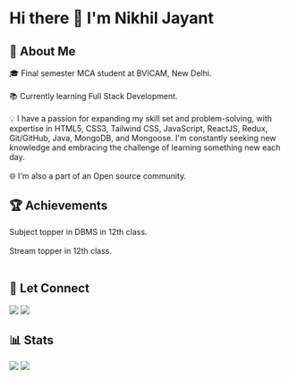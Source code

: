 # Hi there 👋 I'm Nikhil Jayant
## 🚀 About Me 
🎓 Final semester MCA student at BVICAM, New Delhi. <br />
<br />
📚 Currently learning Full Stack Development. <br />
<br />
💡 I have a passion for expanding my skill set and problem-solving, with expertise in HTML5, CSS3, Tailwind CSS, JavaScript, ReactJS, Redux, Git/GitHub, Java, MongoDB, and Mongoose. I'm constantly seeking new knowledge and embracing the challenge of learning something new each day. <br />
<br />
🌐 I'm also a part of an Open source community.
## 🏆 Achievements
Subject topper in DBMS in 12th class. <br/>
<br />
Stream topper in 12th class. <br />
<br />
## 🔗 Let Connect
<a href="https://twitter.com/njayant86"><img src="https://img.shields.io/badge/Twitter-1DA1F2?style=for-the-badge&logo=twitter&logoColor=white" /></a> <a href="https://www.linkedin.com/in/nikhil-jayant-3669a8207/"><img src="https://img.shields.io/badge/LinkedIn-0077B5?style=for-the-badge&logo=linkedin&logoColor=white" /></a>
## 📊 Stats
<img src="https://github-readme-streak-stats.herokuapp.com/?user=nikhiljayant&theme=dark" />
<img src="https://github-readme-stats.vercel.app/api/top-langs/?username=nikhiljayant&theme=dark" />
<!--
**nikhiljayant/nikhiljayant** is a ✨ _special_ ✨ repository because its `README.md` (this file) appears on your GitHub profile.

Here are some ideas to get you started:

- 🔭 I’m currently working on ...
- 🌱 I’m currently learning ...
- 👯 I’m looking to collaborate on ...
- 🤔 I’m looking for help with ...
- 💬 Ask me about ...
- 📫 How to reach me: ...
- 😄 Pronouns: ...
- ⚡ Fun fact: ...
-->
